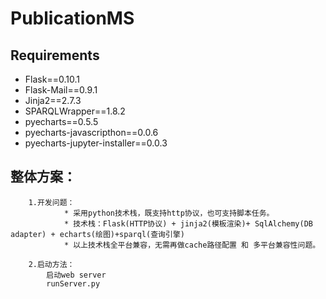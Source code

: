 # PublicationMS
## Requirements
  * Flask==0.10.1
  * Flask-Mail==0.9.1
  * Jinja2==2.7.3
  * SPARQLWrapper==1.8.2
  * pyecharts==0.5.5
  * pyecharts-javascripthon==0.0.6
  * pyecharts-jupyter-installer==0.0.3

## 整体方案：

        1.开发问题：
                * 采用python技术栈，既支持http协议，也可支持脚本任务。
                * 技术栈：Flask(HTTP协议) + jinja2(模板渲染)+ SqlAlchemy(DB adapter) + echarts(绘图)+sparql(查询引擎)
                * 以上技术栈全平台兼容，无需再做cache路径配置 和 多平台兼容性问题。

        2.启动方法：
            启动web server
            runServer.py